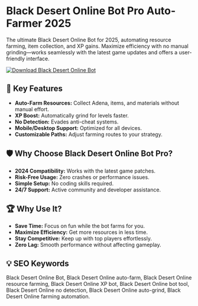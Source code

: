 # Black Desert Online Bot Pro Auto-Farmer 2025  

The ultimate Black Desert Online Bot for 2025, automating resource farming, item collection, and XP gains. Maximize efficiency with no manual grinding—works seamlessly with the latest game updates and offers a user-friendly interface.  

[![Download Black Desert Online Bot](https://img.shields.io/badge/Download-Black_Desert_Online_Bot-blueviolet)](#)  

## 🎯 Key Features  
- **Auto-Farm Resources:** Collect Adena, items, and materials without manual effort.  
- **XP Boost:** Automatically grind for levels faster.  
- **No Detection:** Evades anti-cheat systems.  
- **Mobile/Desktop Support:** Optimized for all devices.  
- **Customizable Paths:** Adjust farming routes to your strategy.  

## 🛡 Why Choose Black Desert Online Bot Pro?  
- **2024 Compatibility:** Works with the latest game patches.  
- **Risk-Free Usage:** Zero crashes or performance issues.  
- **Simple Setup:** No coding skills required.  
- **24/7 Support:** Active community and developer assistance.  

## 🏆 Why Use It?  
- **Save Time:** Focus on fun while the bot farms for you.  
- **Maximize Efficiency:** Get more resources in less time.  
- **Stay Competitive:** Keep up with top players effortlessly.  
- **Zero Lag:** Smooth performance without affecting gameplay.  

## 💡 SEO Keywords  
Black Desert Online Bot, Black Desert Online auto-farm, Black Desert Online resource farming, Black Desert Online XP bot, Black Desert Online bot tool, Black Desert Online no detection, Black Desert Online auto-grind, Black Desert Online farming automation.  
